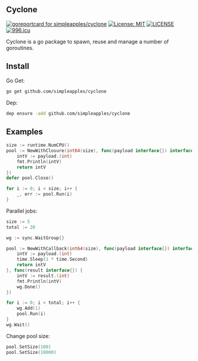 ## Cyclone

[![goreportcard for simpleapples/cyclone][1]][2]
[![License: MIT][3]][4]
[![LICENSE][5]][6]
[![996.icu][7]][8]

Cyclone is a go package to spawn, reuse and manage a number of goroutines.

## Install

Go Get:

``` sh
go get github.com/simpleapples/cyclone
```

Dep:

``` sh
dep ensure -add github.com/simpleapples/cyclone
```

## Examples

```go
size := runtime.NumCPU()
pool := NewWithClosure(int64(size), func(payload interface{}) interface{} {
    intV := payload.(int)
    fmt.Println(intV)
    return intV
})
defer pool.Close()

for i := 0; i < size; i++ {
    _, err := pool.Run(i)
}
```
Parallel jobs:

```go
size := 5
total := 20

wg := sync.WaitGroup{}

pool := NewWithCallback(int64(size), func(payload interface{}) interface{} {
    intV := payload.(int)
    time.Sleep(1 * time.Second)
    return intV
}, func(result interface{}) {
    intV := result.(int)
    fmt.Println(intV)
    wg.Done()
})

for i := 0; i < total; i++ {
    wg.Add(1)
    pool.Run(i)
}
wg.Wait()
```

Change pool size:

```go
pool.SetSize(100)
pool.SetSize(10000)
```

[1]: https://goreportcard.com/badge/github.com/simpleapples/cyclone
[2]: https://goreportcard.com/report/simpleapples/cyclone
[3]: https://img.shields.io/badge/License-MIT-blue.svg
[4]: https://opensource.org/licenses/MIT
[5]: https://img.shields.io/badge/license-NPL%20(The%20996%20Prohibited%20License)-blue.svg
[6]: https://github.com/996icu/996.ICU/blob/master/LICENSE
[7]: https://img.shields.io/badge/link-996.icu-red.svg
[8]: https://996.icu
